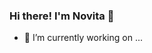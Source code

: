 ### Hi there! I'm Novita 👋

- 🔭 I’m currently working on ...
<!--
**NovitaSari04/NovitaSari04** is a ✨ _special_ ✨ repository because its `README.md` (this file) appears on your GitHub profile.



- 🌱 I’m currently learning ...

- 👯 I’m looking to collaborate on ...

- 🤔 I’m looking for help with ...

- 💬 Ask me about ...

- 📫 How to reach me: ...

- 😄 Pronouns: ...

- ⚡ Fun fact: ...
